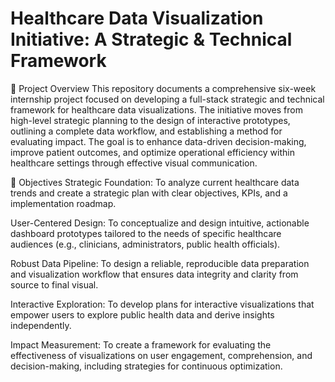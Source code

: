 # Healthcare Data Visualization Initiative: A Strategic & Technical Framework
📖 Project Overview
This repository documents a comprehensive six-week internship project focused on developing a full-stack strategic and technical framework for healthcare data visualizations. The initiative moves from high-level strategic planning to the design of interactive prototypes, outlining a complete data workflow, and establishing a method for evaluating impact. The goal is to enhance data-driven decision-making, improve patient outcomes, and optimize operational efficiency within healthcare settings through effective visual communication.

🎯 Objectives
Strategic Foundation: To analyze current healthcare data trends and create a strategic plan with clear objectives, KPIs, and a implementation roadmap.

User-Centered Design: To conceptualize and design intuitive, actionable dashboard prototypes tailored to the needs of specific healthcare audiences (e.g., clinicians, administrators, public health officials).

Robust Data Pipeline: To design a reliable, reproducible data preparation and visualization workflow that ensures data integrity and clarity from source to final visual.

Interactive Exploration: To develop plans for interactive visualizations that empower users to explore public health data and derive insights independently.

Impact Measurement: To create a framework for evaluating the effectiveness of visualizations on user engagement, comprehension, and decision-making, including strategies for continuous optimization.

